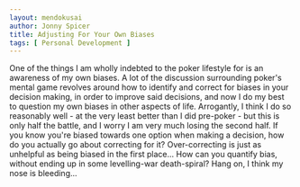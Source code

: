 ```yaml
---
layout: mendokusai
author: Jonny Spicer
title: Adjusting For Your Own Biases
tags: [ Personal Development ]
---
```

One of the things I am wholly indebted to the poker lifestyle for is an awareness of my own biases. A lot of the discussion surrounding
poker's mental game revolves around how to identify and correct for biases in your decision making, in order to improve said decisions,
and now I do my best to question my own biases in other aspects of life. Arrogantly, I think I do so reasonably well - at the very
least better than I did pre-poker - but this is only half the battle, and I worry I am very much losing the second half. If you
know you're biased towards one option when making a decision, how do you actually go about correcting for it? Over-correcting
is just as unhelpful as being biased in the first place... How can you quantify bias, without ending up in some levelling-war
death-spiral? Hang on, I think my nose is bleeding...
